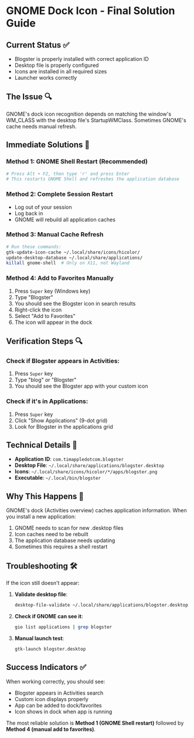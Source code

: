 # GNOME Dock Icon - Final Solution Guide

## Current Status ✅
- Blogster is properly installed with correct application ID
- Desktop file is properly configured
- Icons are installed in all required sizes
- Launcher works correctly

## The Issue 🔍
GNOME's dock icon recognition depends on matching the window's WM_CLASS with the desktop file's StartupWMClass. Sometimes GNOME's cache needs manual refresh.

## Immediate Solutions 🚀

### Method 1: GNOME Shell Restart (Recommended)
```bash
# Press Alt + F2, then type 'r' and press Enter
# This restarts GNOME Shell and refreshes the application database
```

### Method 2: Complete Session Restart
- Log out of your session
- Log back in
- GNOME will rebuild all application caches

### Method 3: Manual Cache Refresh
```bash
# Run these commands:
gtk-update-icon-cache ~/.local/share/icons/hicolor/
update-desktop-database ~/.local/share/applications/
killall gnome-shell  # Only on X11, not Wayland
```

### Method 4: Add to Favorites Manually
1. Press `Super` key (Windows key)
2. Type "Blogster"
3. You should see the Blogster icon in search results
4. Right-click the icon
5. Select "Add to Favorites"
6. The icon will appear in the dock

## Verification Steps 🔍

### Check if Blogster appears in Activities:
1. Press `Super` key
2. Type "blog" or "Blogster"
3. You should see the Blogster app with your custom icon

### Check if it's in Applications:
1. Press `Super` key
2. Click "Show Applications" (9-dot grid)
3. Look for Blogster in the applications grid

## Technical Details 🔧

- **Application ID**: `com.timappledotcom.blogster`
- **Desktop File**: `~/.local/share/applications/blogster.desktop`
- **Icons**: `~/.local/share/icons/hicolor/*/apps/blogster.png`
- **Executable**: `~/.local/bin/blogster`

## Why This Happens 📝

GNOME's dock (Activities overview) caches application information. When you install a new application:
1. GNOME needs to scan for new .desktop files
2. Icon caches need to be rebuilt
3. The application database needs updating
4. Sometimes this requires a shell restart

## Troubleshooting 🛠️

If the icon still doesn't appear:

1. **Validate desktop file**:
   ```bash
   desktop-file-validate ~/.local/share/applications/blogster.desktop
   ```

2. **Check if GNOME can see it**:
   ```bash
   gio list applications | grep blogster
   ```

3. **Manual launch test**:
   ```bash
   gtk-launch blogster.desktop
   ```

## Success Indicators ✅

When working correctly, you should see:
- Blogster appears in Activities search
- Custom icon displays properly
- App can be added to dock/favorites
- Icon shows in dock when app is running

The most reliable solution is **Method 1 (GNOME Shell restart)** followed by **Method 4 (manual add to favorites)**.
